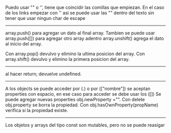 Puedo usar "" o '', tiene que coincidir las comillas que empiezan. En el caso de los links empezar con '' asi se puede usar las "" dentro del texto sin tener que usar ningun char de escape

<hr>

array.push() para agregar un dato al final array. Tambien se puede usar array.push([]) para agregar otro array adentro
array.unshift() agrega el dato al inicio del array.

Con array.pop() devulvo y elimino la ultima posicion del array.
Con array.shift() devulvo y elimino la primera posicion del array.

<hr>

al hacer return; devuelve undefined.

<hr>

A los objects se puede acceder por (.) o por (["nombre"])
se aceptan properties con espacio, en ese caso para acceder se debe usar los ([])
Se puede agregar nuevas properties obj.newProperty ="".
Con delete obj.property se borra la propiedad.
Con obj.hasOwnProperty(propName) verifica si la propiedad existe.

<hr>

Los objetos y arrays del tipo const son mutables, pero no se puede reasigar